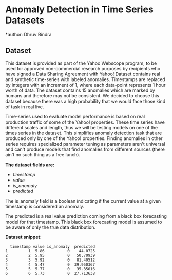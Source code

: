 # Anomaly Detection in Time Series Datasets
*author: Dhruv Bindra

## Dataset
This dataset is provided as part of the Yahoo Webscope program, to be used for approved non-commercial research purposes by recipients who have signed a Data Sharing Agreement with Yahoo! Dataset contains real and synthetic time-series with labeled anomalies. Timestamps are replaced by integers with an increment of 1, where each data-point represents 1 hour worth of data. The dataset contains 15 anomalies which are marked by humans and therefore may not be consistent. We decided to choose this dataset because there was a high probability that we would face those kind of task in real live.

Time-series used to evaluate model performance is based on real production traffic of some of the Yahoo! properties. These time series have different scales and length, thus we will be testing models on one of the times series in the dataset. This simplifies anomaly detection task that are produced only by one of the Yahoo! properties. Finding anomalies in other series requires specialized parameter tuning as parameters aren't universal and can't produce models that find anomalies from different sources (there ain't no such thing as a free lunch).

**The dataset fields are:**
* *timestamp*
* *value*
* *is_anomaly*
* *predicted*
    
The is_anomaly field is a boolean indicating if the current value at a given timestamp is considered an anomaly.

The predicted is a real value prediction coming from a black box forecasting model for that timestamp. This black box forecasting model is assumed to be aware of only the true data distribution.


**Dataset snippet:**

```
  timestamp value is_anomaly  predicted
1         1  5.86          0    44.0725
2         2  5.95          0   50.70939
3         3  5.92          0   81.40512
4         4  5.47          0  39.950367
5         5  5.77          0   35.35016
6         6  5.73          0  27.713638
```

